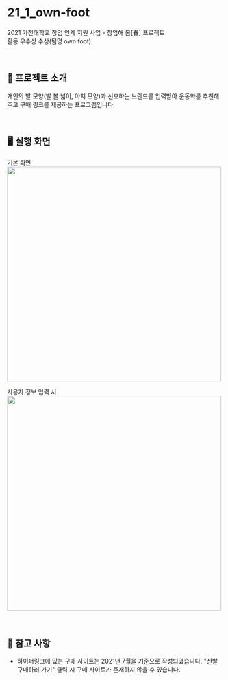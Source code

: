 # 21_1_own-foot
2021 가천대학교 창업 연계 지원 사업 - 창업해 봄[春] 프로젝트  
활동 우수상 수상(팀명 own foot)

<br>

## 🌸 프로젝트 소개
개인의 발 모양(발 볼 넓이, 아치 모양)과 선호하는 브랜드를 입력받아 운동화를 추천해주고 구매 링크를 제공하는 프로그램입니다.

<br>

## 🖥 실행 화면
기본 화면<br>
<img src="https://user-images.githubusercontent.com/82012751/214575915-e22f4b09-58c3-444f-9cf3-d1457f26d677.png" width="500"/>

사용자 정보 입력 시<br>
<img src="https://user-images.githubusercontent.com/82012751/214576116-d3f6568a-7ad2-4fdd-9ed3-1e2cd018db2d.png" width="500"/>

<br>

## 📢 참고 사항
* 하이퍼링크에 있는 구매 사이트는 2021년 7월을 기준으로 작성되었습니다. "신발 구매하러 가기" 클릭 시 구매 사이트가 존재하지 않을 수 있습니다.
